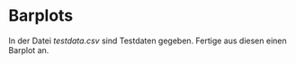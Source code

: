 # Barplots

In der Datei *testdata.csv* sind Testdaten gegeben. Fertige aus diesen einen Barplot an.